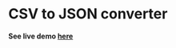 CSV to JSON converter
================

**See live demo [here](https://luc4sguilherme.github.io/csv2json/)**

